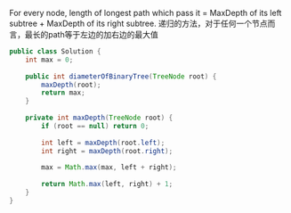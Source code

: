 For every node, length of longest path which pass it = MaxDepth of its left subtree + MaxDepth of its right subtree.
递归的方法，对于任何一个节点而言，最长的path等于左边的加右边的最大值
```java
public class Solution {
    int max = 0;
    
    public int diameterOfBinaryTree(TreeNode root) {
        maxDepth(root);
        return max;
    }
    
    private int maxDepth(TreeNode root) {
        if (root == null) return 0;
        
        int left = maxDepth(root.left);
        int right = maxDepth(root.right);
        
        max = Math.max(max, left + right);
        
        return Math.max(left, right) + 1;
    }
}
```

